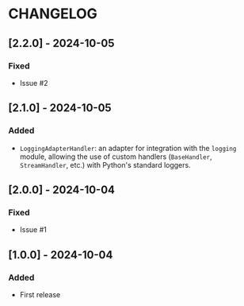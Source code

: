 # CHANGELOG

## [2.2.0] - 2024-10-05

### Fixed

- Issue #2

## [2.1.0] - 2024-10-05

### Added

- `LoggingAdapterHandler`: an adapter for integration with the `logging` module, allowing the use of custom handlers (`BaseHandler`, `StreamHandler`, etc.) with Python's standard loggers.

## [2.0.0] - 2024-10-04

### Fixed

- Issue #1

## [1.0.0] - 2024-10-04

### Added

- First release
